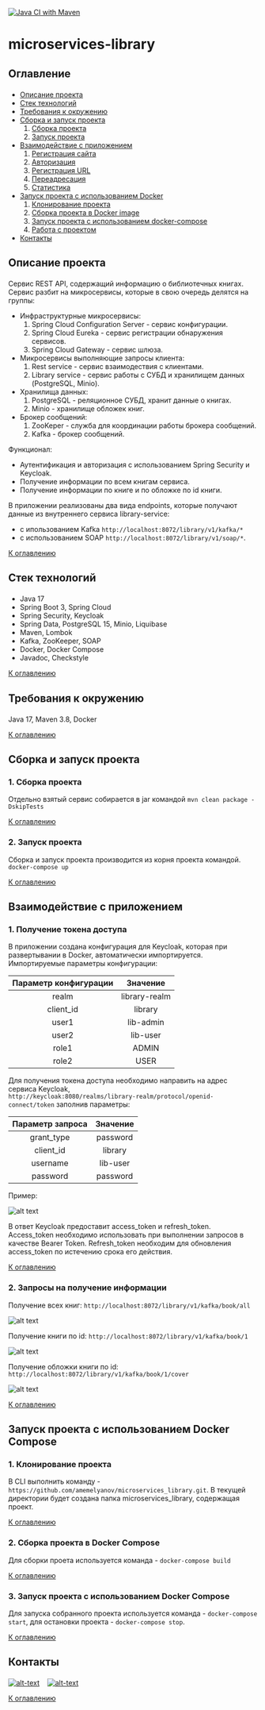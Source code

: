 [![Java CI with Maven](https://github.com/amemelyanov/microservices_library/actions/workflows/maven.yml/badge.svg)](https://github.com/amemelyanov/microservices_library/actions/workflows/maven.yml)

# microservices-library

## <p id="contents">Оглавление</p>

<ul>
<li><a href="#01">Описание проекта</a></li>
<li><a href="#02">Стек технологий</a></li>
<li><a href="#03">Требования к окружению</a></li>
<li><a href="#04">Сборка и запуск проекта</a>
    <ol type="1">
        <li><a href="#0401">Сборка проекта</a></li>
        <li><a href="#0402">Запуск проекта</a></li>
    </ol>
</li>
<li><a href="#05">Взаимодействие с приложением</a>
    <ol  type="1">
        <li><a href="#0501">Регистрация сайта</a></li>
        <li><a href="#0502">Авторизация</a></li>
        <li><a href="#0503">Регистрация URL</a></li>
        <li><a href="#0504">Переадресация</a></li>
        <li><a href="#0505">Статистика</a></li>
    </ol>
</li>
<li><a href="#06">Запуск проекта с использованием Docker</a>
<ol  type="1">
        <li><a href="#0601">Клонирование проекта</a></li>
        <li><a href="#0602">Сборка проекта в Docker image</a></li>
        <li><a href="#0603">Запуск проекта с использованием docker-compose</a></li>
        <li><a href="#0604">Работа с проектом</a></li>
</ol>
<li><a href="#contacts">Контакты</a></li>
</ul>

## <p id="01">Описание проекта</p>

Сервис REST API, содержащий информацию о библиотечных книгах. 
Сервис разбит на микросервисы, которые в свою очередь делятся на группы:
 - Инфраструктурные микросервисы:
    1. Spring Cloud Configuration Server - сервис конфигурации. 
    2. Spring Cloud Eureka - сервис регистрации  обнаружения сервисов.
    3. Spring Cloud Gateway - сервис шлюза.
 - Микросервисы выполняющие запросы клиента:
    1. Rest service - сервис взаимодествия с клиентами.
    2. Library service - сервис работы с СУБД и хранилищем данных (PostgreSQL, Minio).
 - Хранилища данных:
    1. PostgreSQL - реляционное СУБД, хранит данные о книгах.
    2. Minio - хранилище обложек книг.
 - Брокер сообщений:
    1. ZooKeper - служба для координации работы брокера сообщений.
    2. Kafka - брокер сообщений.

Функционал:
- Аутентификация и авторизация с использованием Spring Security и Keycloak.
- Получение информации по всем книгам сервиса.
- Получение информации по книге и по обложке по id книги.

В приложении реализованы два вида endpoints, которые получают данные из внутреннего 
сервиса library-service:
- с ипользованием Kafka `http://localhost:8072/library/v1/kafka/*` 
- с использованием SOAP `http://localhost:8072/library/v1/soap/*`.

<p><a href="#contents">К оглавлению</a></p>

## <p id="02">Стек технологий</p>

- Java 17
- Spring Boot 3, Spring Cloud
- Spring Security, Keycloak 
- Spring Data, PostgreSQL 15, Minio, Liquibase
- Maven, Lombok 
- Kafka, ZooKeeper, SOAP
- Docker, Docker Compose
- Javadoc, Checkstyle

<p><a href="#contents">К оглавлению</a></p>

## <p id="03">Требования к окружению</p>

Java 17, Maven 3.8, Docker

<p><a href="#contents">К оглавлению</a></p>

## <p id="04">Сборка и запуск проекта</p>

### <p id="0401">1. Сборка проекта</p>

Отдельно взятый сервис собирается в jar командой
`mvn clean package -DskipTests`

<p><a href="#contents">К оглавлению</a></p>

### <p id="0402">2. Запуск проекта</p>

Сборка и запуск проекта производится из корня проекта командой.
`docker-compose up`

<p><a href="#contents">К оглавлению</a></p>

## <p id="05">Взаимодействие с приложением</p>

### <p id="0501">1. Получение токена доступа</p>

В приложении создана конфигурация для Keycloak, которая при развертывании в Docker, автоматически 
импортируется. Импортируемые параметры конфигурации:

| Параметр конфигурации |   Значение    |
|:---------------------:|:-------------:|
|         realm         | library-realm |
|       client_id       |    library    |
|         user1         |   lib-admin   |
|         user2         |   lib-user    |
|         role1         |     ADMIN     |
|         role2         |     USER      |

Для получения токена доступа необходимо направить на адрес сервиса Keycloak,  
`http://keycloak:8080/realms/library-realm/protocol/openid-connect/token`
заполнив параметры:

| Параметр запроса | Значение |
|:----------------:|:--------:|
|    grant_type    | password |
|    client_id     | library  |
|     username     | lib-user |
|     password     | password |

Пример:

![alt text](img/img_1.jpg)

В ответ Keycloak предоставит access_token и refresh_token. Access_token 
необходимо использовать при выполнении запросов в качестве Bearer Token.
Refresh_token необходим для обновления access_token по истечению срока его
действия.

<p><a href="#contents">К оглавлению</a></p>

### <p id="0502">2. Запросы на получение информации</p>

Получение всех книг:
`http://localhost:8072/library/v1/kafka/book/all`

![alt text](img/img_2.jpg)

Получение книги по id:
`http://localhost:8072/library/v1/kafka/book/1`

![alt text](img/img_3.jpg)


Получение обложки книги по id:
`http://localhost:8072/library/v1/kafka/book/1/cover`

![alt text](img/img_4.jpg)

<p><a href="#contents">К оглавлению</a></p>

## <p id="06">Запуск проекта с использованием Docker Compose</p>

### <p id="0601">1. Клонирование проекта</p>

В CLI выполнить команду - `https://github.com/amemelyanov/microservices_library.git`. 
В текущей директории будет создана папка microservices_library, содержащая проект.

<p><a href="#contents">К оглавлению</a></p>

### <p id="0602">2. Сборка проекта в Docker Compose</p>
Для сборки проета используется команда - `docker-compose build`

<p><a href="#contents">К оглавлению</a></p>

### <p id="0603">3. Запуск проекта с использованием Docker Compose</p>

Для запуска собранного проекта используется команда - `docker-compose start`,
для остановки проекта - `docker-compose stop`.

<p><a href="#contents">К оглавлению</a></p>

## <p id="contacts">Контакты</p>

[![alt-text](https://img.shields.io/badge/-telegram-grey?style=flat&logo=telegram&logoColor=white)](https://t.me/T_AlexME)
&nbsp;&nbsp;
[![alt-text](https://img.shields.io/badge/@%20email-005FED?style=flat&logo=mail&logoColor=white)](mailto:amemelyanov@yandex.ru)
&nbsp;&nbsp;

<p><a href="#contents">К оглавлению</a></p>